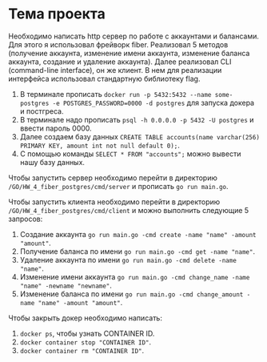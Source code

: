 # Тема проекта
Необходимо написать http сервер по работе с аккаунтами и балансами. Для этого я использовал фрейворк fiber. Реализовал 5 методов (получение аккаунта, изменение имени аккаунта, изменение баланса аккаунта, создание и удаление аккаунта). Далее реализовал CLI (command-line interface), он же клиент. В нем для реализации интерфейса использовал стандартную библиотеку flag. 

1. В терминале прописать ```docker run -p 5432:5432 --name some-postgres -e POSTGRES_PASSWORD=0000 -d postgres``` для запуска докера и постгреса.
2. В терминале надо прописать ```psql -h 0.0.0.0 -p 5432 -U postgres``` и ввести пароль 0000.
3. Далее создаем базу данных ```CREATE TABLE accounts(name varchar(256) PRIMARY KEY, amount int not null default 0);```.
4. С помощью команды ```SELECT * FROM "accounts";``` можно вывести нашу базу данных.

Чтобы запустить сервер необходимо перейти в директорию ```/GO/HW_4_fiber_postgres/cmd/server``` и прописать ```go run main.go```.

Чтобы запустить клиента необходимо перейти в директорию ```/GO/HW_4_fiber_postgres/cmd/client``` и можно выполнить следующие 5 запросов:
1. Создание аккаунта ```go run main.go -cmd create -name "name" -amount "amount"```.
2. Получение баланса по имени ```go run main.go -cmd get -name "name"```.
3. Удаление аккаунта по имени ```go run main.go -cmd delete -name "name"```.
4. Изменение имени аккаунта ```go run main.go -cmd change_name -name "name" -newname "newname"```.
5. Изменение баланса по имени ```go run main.go -cmd change_amount -name "name" -amount "amount"```.


Чтобы закрыть докер необходимо написать:
1. ```docker ps```, чтобы узнать CONTAINER ID.
2. ```docker container stop "CONTAINER ID"```.
3. ```docker container rm "CONTAINER ID"```.
